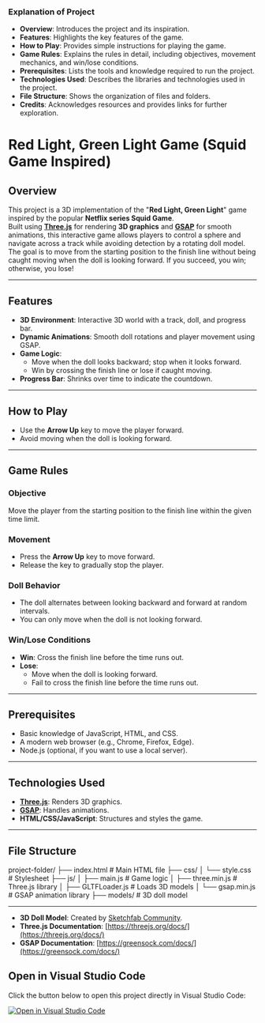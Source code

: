 
### Explanation of Project

- **Overview**: Introduces the project and its inspiration.
- **Features**: Highlights the key features of the game.
- **How to Play**: Provides simple instructions for playing the game.
- **Game Rules**: Explains the rules in detail, including objectives, movement mechanics, and win/lose conditions.
- **Prerequisites**: Lists the tools and knowledge required to run the project.
- **Technologies Used**: Describes the libraries and technologies used in the project.
- **File Structure**: Shows the organization of files and folders.
- **Credits**: Acknowledges resources and provides links for further exploration.


# Red Light, Green Light Game (Squid Game Inspired)

## Overview
This project is a 3D implementation of the "**Red Light, Green Light**" game inspired by the popular **Netflix series Squid Game**.  
Built using **[Three.js](https://threejs.org/docs/)** for rendering **3D graphics** and **[GSAP](https://greensock.com/docs/)** for smooth animations, this interactive game allows players to control a sphere and navigate across a track while avoiding detection by a rotating doll model.  
The goal is to move from the starting position to the finish line without being caught moving when the doll is looking forward. If you succeed, you win; otherwise, you lose!

---

## Features
- **3D Environment**: Interactive 3D world with a track, doll, and progress bar.
- **Dynamic Animations**: Smooth doll rotations and player movement using GSAP.
- **Game Logic**:
  - Move when the doll looks backward; stop when it looks forward.
  - Win by crossing the finish line or lose if caught moving.
- **Progress Bar**: Shrinks over time to indicate the countdown.

---

## How to Play
- Use the **Arrow Up** key to move the player forward.
- Avoid moving when the doll is looking forward.

---

## Game Rules
### **Objective**
Move the player from the starting position to the finish line within the given time limit.

### **Movement**
- Press the **Arrow Up** key to move forward.
- Release the key to gradually stop the player.

### **Doll Behavior**
- The doll alternates between looking backward and forward at random intervals.
- You can only move when the doll is not looking forward.

### **Win/Lose Conditions**
- **Win**: Cross the finish line before the time runs out.
- **Lose**:
  - Move when the doll is looking forward.
  - Fail to cross the finish line before the time runs out.

---

## Prerequisites
- Basic knowledge of JavaScript, HTML, and CSS.
- A modern web browser (e.g., Chrome, Firefox, Edge).
- Node.js (optional, if you want to use a local server).

---

## Technologies Used
- **[Three.js](https://threejs.org/docs/)**: Renders 3D graphics.
- **[GSAP](https://greensock.com/docs/)**: Handles animations.
- **HTML/CSS/JavaScript**: Structures and styles the game.

---

## File Structure
project-folder/
├── index.html       # Main HTML file
├── css/
│   └── style.css    # Stylesheet
├── js/
│   ├── main.js      # Game logic
│   ├── three.min.js # Three.js library
│   ├── GLTFLoader.js # Loads 3D models
│   └── gsap.min.js  # GSAP animation library
├── models/          # 3D doll model

---

- **3D Doll Model**: Created by [Sketchfab Community](https://sketchfab.com/).
- **Three.js Documentation**: [https://threejs.org/docs/](https://threejs.org/docs/)
- **GSAP Documentation**: [https://greensock.com/docs/](https://greensock.com/docs/)

## Open in Visual Studio Code

Click the button below to open this project directly in Visual Studio Code:

[![Open in Visual Studio Code](https://img.shields.io/badge/Open%20in-VSCode-blue?logo=visualstudiocode)](https://github.dev/KadamTejashwini21/Squid-Game-Gaint-Doll)


